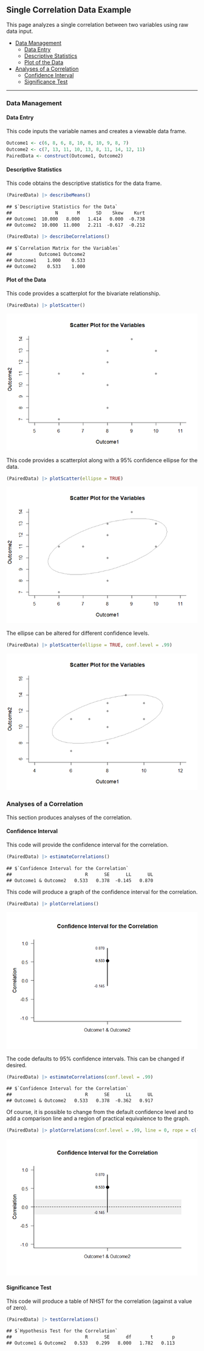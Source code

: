 
## Single Correlation Data Example

This page analyzes a single correlation between two variables using raw
data input.

- [Data Management](#data-management)
  - [Data Entry](#data-entry)
  - [Descriptive Statistics](#descriptive-statistics)
  - [Plot of the Data](#plot-of-the-data)
- [Analyses of a Correlation](#analyses-of-a-correlation)
  - [Confidence Interval](#confidence-interval)
  - [Significance Test](#significance-test)

------------------------------------------------------------------------

### Data Management

#### Data Entry

This code inputs the variable names and creates a viewable data frame.

``` r
Outcome1 <- c(6, 8, 6, 8, 10, 8, 10, 9, 8, 7)
Outcome2 <- c(7, 13, 11, 10, 13, 8, 11, 14, 12, 11)
PairedData <- construct(Outcome1, Outcome2)
```

#### Descriptive Statistics

This code obtains the descriptive statistics for the data frame.

``` r
(PairedData) |> describeMeans()
```

    ## $`Descriptive Statistics for the Data`
    ##                N       M      SD    Skew    Kurt
    ## Outcome1  10.000   8.000   1.414   0.000  -0.738
    ## Outcome2  10.000  11.000   2.211  -0.617  -0.212

``` r
(PairedData) |> describeCorrelations()
```

    ## $`Correlation Matrix for the Variables`
    ##          Outcome1 Outcome2
    ## Outcome1    1.000    0.533
    ## Outcome2    0.533    1.000

#### Plot of the Data

This code provides a scatterplot for the bivariate relationship.

``` r
(PairedData) |> plotScatter()
```

![](figures/SingleCorrelation-Data-ScatterA-1.png)<!-- -->

This code provides a scatterplot along with a 95% confidence ellipse for
the data.

``` r
(PairedData) |> plotScatter(ellipse = TRUE)
```

![](figures/SingleCorrelation-Data-ScatterB-1.png)<!-- -->

The ellipse can be altered for different confidence levels.

``` r
(PairedData) |> plotScatter(ellipse = TRUE, conf.level = .99)
```

![](figures/SingleCorrelation-Data-ScatterC-1.png)<!-- -->

### Analyses of a Correlation

This section produces analyses of the correlation.

#### Confidence Interval

This code will provide the confidence interval for the correlation.

``` r
(PairedData) |> estimateCorrelations()
```

    ## $`Confidence Interval for the Correlation`
    ##                           R      SE      LL      UL
    ## Outcome1 & Outcome2   0.533   0.378  -0.145   0.870

This code will produce a graph of the confidence interval for the
correlation.

``` r
(PairedData) |> plotCorrelations()
```

![](figures/SingleCorrelation-Data-IntervalsA-1.png)<!-- -->

The code defaults to 95% confidence intervals. This can be changed if
desired.

``` r
(PairedData) |> estimateCorrelations(conf.level = .99)
```

    ## $`Confidence Interval for the Correlation`
    ##                           R      SE      LL      UL
    ## Outcome1 & Outcome2   0.533   0.378  -0.362   0.917

Of course, it is possible to change from the default confidence level
and to add a comparison line and a region of practical equivalence to
the graph.

``` r
(PairedData) |> plotCorrelations(conf.level = .99, line = 0, rope = c(-.2, .2))
```

![](figures/SingleCorrelation-Data-IntervalsB-1.png)<!-- -->

#### Significance Test

This code will produce a table of NHST for the correlation (against a
value of zero).

``` r
(PairedData) |> testCorrelations()
```

    ## $`Hypothesis Test for the Correlation`
    ##                           R      SE      df       t       p
    ## Outcome1 & Outcome2   0.533   0.299   8.000   1.782   0.113
